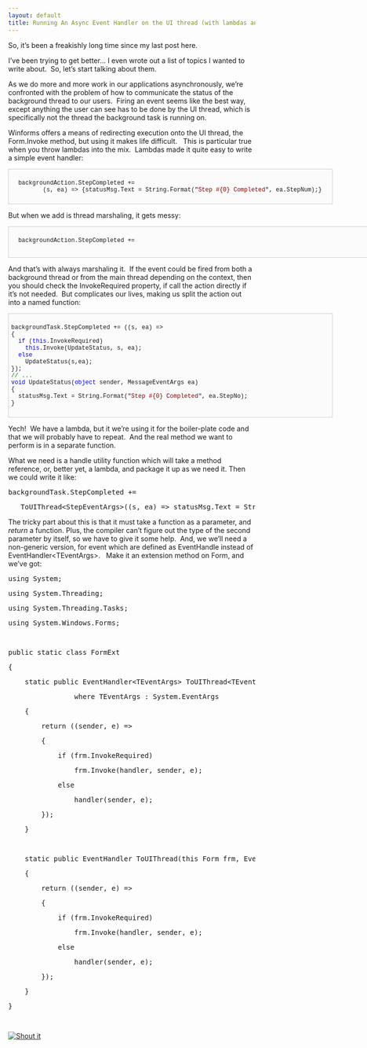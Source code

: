 ```yaml
---
layout: default
title: Running An Async Event Handler on the UI thread (with lambdas and extension methods!)
---
```


  
<p>So, it’s been a freakishly long time since my last post here.  </p>
<p>I’ve been trying to get better… I even wrote out a list of topics I wanted to write about.  So, let’s start talking about them.</p>
<p>As we do more and more work in our applications asynchronously, we’re confronted with the problem of how to communicate the status of the background thread to our users.  Firing an event seems like the best way, except anything the user can see has to be done by the UI thread, which is specifically not the thread the background task is running on. </p>
<p>Winforms offers a means of redirecting execution onto the UI thread, the Form.Invoke method, but using it makes life difficult.   This is particular true when you throw lambdas into the mix.  Lambdas made it quite easy to write a simple event handler:</p>
<pre style="border-bottom:#cecece 1px solid;border-left:#cecece 1px solid;padding-bottom:5px;background-color:#fbfbfb;min-height:40px;padding-left:5px;width:650px;padding-right:5px;overflow:auto;border-top:#cecece 1px solid;border-right:#cecece 1px solid;padding-top:5px;">
  <pre style="background-color:#fbfbfb;margin:0em;width:100%;font-family:consolas,'Courier New',courier,monospace;font-size:12px;">  backgroundAction.StepCompleted +=
         (s, ea) =&gt; {statusMsg.Text = String.Format("<span style="color:#8b0000;">Step #{0} Completed</span>", ea.StepNum);}</pre>
</pre>
<p>But when we add is thread marshaling, it gets messy:</p>
<pre style="border-bottom:#cecece 1px solid;border-left:#cecece 1px solid;padding-bottom:5px;background-color:#fbfbfb;min-height:40px;padding-left:5px;width:958px;padding-right:5px;height:52px;overflow:auto;border-top:#cecece 1px solid;border-right:#cecece 1px solid;padding-top:5px;">
  <pre style="background-color:#fbfbfb;margin:0em;width:100%;font-family:consolas,'Courier New',courier,monospace;font-size:12px;">  backgroundAction.StepCompleted +=
</pre>
  <pre style="background-color:#fbfbfb;margin:0em;width:100%;font-family:consolas,'Courier New',courier,monospace;font-size:12px;">    (s, ea) =&gt;{<span style="color:#0000ff;">this</span>.Invoke((s1,ea1)=&gt;{statusMsg.Text = String.Format("<span style="color:#8b0000;">Step #{0} Completed</span>", ea.StepNum);}, s,ea);</pre>
</pre>
<p>And that’s with always marshaling it.  If the event could be fired from both a background thread or from the main thread depending on the context, then you should check the InvokeRequired property, if call the action directly if it’s not needed.  But complicates our lives, making us split the action out into a named function:</p>
<pre style="border-bottom:#cecece 1px solid;border-left:#cecece 1px solid;padding-bottom:5px;background-color:#fbfbfb;min-height:40px;padding-left:5px;width:650px;padding-right:5px;overflow:auto;border-top:#cecece 1px solid;border-right:#cecece 1px solid;padding-top:5px;">
  <pre style="background-color:#fbfbfb;margin:0em;width:100%;font-family:consolas,'Courier New',courier,monospace;font-size:12px;">backgroundTask.StepCompleted += ((s, ea) =&gt;
{
  <span style="color:#0000ff;">if</span> (<span style="color:#0000ff;">this</span>.InvokeRequired)
    <span style="color:#0000ff;">this</span>.Invoke(UpdateStatus, s, ea);
  <span style="color:#0000ff;">else</span>
    UpdateStatus(s,ea);
});
<span style="color:#008000;">// ...</span>
<span style="color:#0000ff;">void</span> UpdateStatus(<span style="color:#0000ff;">object</span> sender, MessageEventArgs ea)
{
  statusMsg.Text = String.Format("<span style="color:#8b0000;">Step #{0} Completed</span>", ea.StepNo);
}
</pre>
</pre>
<p>Yech!  We have a lambda, but it we’re using it for the boiler-plate code and that we will probably have to repeat.  And the real method we want to perform is in a separate function.</p>
<p>What we need is a handle utility function which will take a method reference, or, better yet, a lambda, and package it up as we need it. Then we could write it like: </p>
<div class="csharpcode">
  <pre class="alt">backgroundTask.StepCompleted += </pre>

  <pre>   ToUIThread&lt;StepEventArgs&gt;((s, ea) =&gt; statusMsg.Text = String.Format(<span class="str">"Step #{0} Completed"</span>, ea.StepNo));</pre>
</div>
<p>The tricky part about this is that it must take a function as a parameter, and <em>return</em> a function. Plus, the compiler can’t figure out the type of the second parameter by itself, so we have to give it some help.  And, we we’ll need a non-generic version, for event which are defined as EventHandle instead of EventHandler&lt;TEventArgs&gt;.   Make it an extension method on Form, and we’ve got:</p>
<div class="csharpcode">
  <pre class="alt"><span class="kwrd">using</span> System;</pre>

  <pre><span class="kwrd">using</span> System.Threading;</pre>

  <pre class="alt"><span class="kwrd">using</span> System.Threading.Tasks;</pre>

  <pre><span class="kwrd">using</span> System.Windows.Forms;</pre>

  <pre class="alt"> </pre>

  <pre><span class="kwrd">public</span> <span class="kwrd">static</span> <span class="kwrd">class</span> FormExt</pre>

  <pre class="alt">{</pre>

  <pre>    <span class="kwrd">static</span> <span class="kwrd">public</span> EventHandler&lt;TEventArgs&gt; ToUIThread&lt;TEventArgs&gt;(<span class="kwrd">this</span> Form frm, EventHandler&lt;TEventArgs&gt; handler)</pre>

  <pre class="alt">                <span class="kwrd">where</span> TEventArgs : System.EventArgs</pre>

  <pre>    {</pre>

  <pre class="alt">        <span class="kwrd">return</span> ((sender, e) =&gt;</pre>

  <pre>        {</pre>

  <pre class="alt">            <span class="kwrd">if</span> (frm.InvokeRequired)</pre>

  <pre>                frm.Invoke(handler, sender, e);</pre>

  <pre class="alt">            <span class="kwrd">else</span></pre>

  <pre>                handler(sender, e);</pre>

  <pre class="alt">        });</pre>

  <pre>    }</pre>

  <pre class="alt"> </pre>

  <pre>    <span class="kwrd">static</span> <span class="kwrd">public</span> EventHandler ToUIThread(<span class="kwrd">this</span> Form frm, EventHandler handler)</pre>

  <pre class="alt">    {</pre>

  <pre>        <span class="kwrd">return</span> ((sender, e) =&gt;</pre>

  <pre class="alt">        {</pre>

  <pre>            <span class="kwrd">if</span> (frm.InvokeRequired)</pre>

  <pre class="alt">                frm.Invoke(handler, sender, e);</pre>

  <pre>            <span class="kwrd">else</span></pre>

  <pre class="alt">                handler(sender, e);</pre>

  <pre>        });</pre>

  <pre class="alt">    }</pre>

  <pre>}</pre>

  <pre class="alt"> </pre>
</div>
<a href="http://dotnetshoutout.com/Honest-Illusion-Running-An-Async-Event-Handler-on-the-UI-thread-with-lambdas-and-extension-methods">
  <img alt="Shout it" src="http://dotnetshoutout.com/image.axd?url=http%3A%2F%2Fhonestillusion.com%2Fblogs%2Fblog_0%2Farchive%2F2011%2F03%2F15%2Frunning-an-async-event-handler-on-the-ui-thread-with-lambdas-and-extension-methods.aspx" style="border:0px;" />
</a>